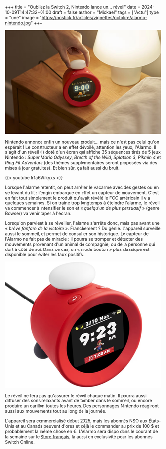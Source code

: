 +++
title = "Oubliez la Switch 2, Nintendo lance un… réveil"
date = 2024-10-09T14:47:32+01:00
draft = false
author = "Mickael"
tags = ["Actu"]
type = "une"
image = "https://nostick.fr/articles/vignettes/octobre/alarmo-nintendo.jpg"
+++

![Nintendo Alarmo](alarmo-nintendo.jpg "J'avoue, j'ai acheté.")

Nintendo annonce enfin un nouveau produit… mais ce n'est pas celui qu'on espérait ! Le constructeur a en effet dévoilé, attention les yeux, l'Alarmo. Il s'agit d'un réveil (!) doté d'un écran qui affiche 35 séquences tirés de 5 jeux Nintendo : *Super Mario Odyssey*, *Breath of the Wild*, *Splatoon 3*, *Pikmin 4* et *Ring Fit Adventure* (des thèmes supplémentaires seront proposées via des mises à jour gratuites). Et bien sûr, ça fait aussi du bruit.

{{< youtube lr1a6Wikyxs >}} 

Lorsque l'alarme retentit, on peut arrêter le vacarme avec des gestes ou en se levant du lit : l'engin embarque en effet un capteur de mouvement. C'est en fait tout simplement [le produit qu'avait révélé le FCC américain](https://nostick.fr/articles/2024/septembre/2309-nintendo-appareil-mystere-switch-2/) il y a quelques semaines. Si on traîne trop longtemps à éteindre l'alarme, le réveil va commencer à intensifier le son et « *quelqu'un de plus persuasif* » (genre Bowser) va venir taper à l'écran.

Lorsqu'on parvient à se réveiller, l'alarme s'arrête donc, mais pas avant une « *brève fanfare de la victoire* ». Franchement ? Du génie. L'appareil surveille aussi le sommeil, et permet de consulter son historique. Le capteur de l'Alarmo ne fait pas de miracle : il pourra se tromper et détecter des mouvements provenant d'un animal de compagnie, ou de la personne qui dort à côté de soi. Dans ce cas, un « mode bouton » plus classique est disponible pour éviter les faux positifs.

![Nintendo Alarmo](alarmo-nintendo-2.jpg "")

Le réveil ne fera pas qu'assurer le réveil chaque matin. Il pourra aussi diffuser des sons relaxants avant de tomber dans le sommeil, ou encore produire un carillon toutes les heures. Des personnages Nintendo réagiront aussi aux mouvements tout au long de la journée.

L'appareil sera commercialisé début 2025, mais les abonnés NSO aux États-Unis et au Canada peuvent d'ores et déjà le commander au prix de 100 $ et probablement la même chose en €. L'Alarmo sera dispo dans le courant de la semaine sur le [Store français](https://www.nintendo.com/fr-fr/Hardware/Le-reveil-musical-de-Nintendo-Alarmo/Le-reveil-musical-de-Nintendo-Alarmo-2670177.html), là aussi en exclusivité pour les abonnés Switch Online.

